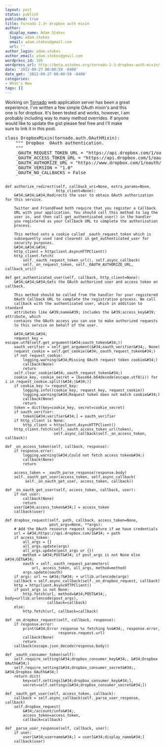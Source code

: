```yaml
---
layout: post
status: publish
published: true
title: Tornado 2.3+ dropbox auth mixin
author:
  display_name: Adam Stokes
  login: adam.stokes
  email: adam.stokes@gmail.com
  url: ''
author_login: adam.stokes
author_email: adam.stokes@gmail.com
wordpress_id: 105
wordpress_url: http://beta.astokes.org/tornado-2-3-dropbox-auth-mixin/
date: '2012-09-27 00:00:59 -0400'
date_gmt: '2012-09-27 00:00:59 -0400'
categories:
- What's New
tags: []
---
```

<p>Working on <a href=&#34;http://tornadoweb.org&#34;>Tornado</a> web application server has been a great<br />
experience. I&#39;ve written a few simple OAuth mixin&#39;s and this<br />
one is for dropbox. It&#39;s been tested and works, however, I am<br />
probably including way to many method overrides. If anyone<br />
would like to update the gist please feel free and I&#39;ll make<br />
sure to link it in this post.</p>
<pre class=&#34;prettyprint&#34;>
class DropboxMixin(tornado.auth.OAuthMixin):
    &#34;&#34;&#34; Dropbox  OAuth authentication.
    &#34;&#34;&#34;
    _OAUTH_REQUEST_TOKEN_URL = &#34;https://api.dropbox.com/1/oauth/request_token&#34;
    _OAUTH_ACCESS_TOKEN_URL = &#34;https://api.dropbox.com/1/oauth/access_token&#34;
    _OAUTH_AUTHORIZE_URL = &#34;https://www.dropbox.com/1/oauth/authorize&#34;
    _OAUTH_VERSION = &#34;1.0&#34;
    _OAUTH_NO_CALLBACKS = False

    def authorize_redirect(self, callback_uri=None, extra_params=None,
                           http_client=None):
        &#34;&#34;&#34;Redirects the user to obtain OAuth authorization for this service.

        Twitter and FriendFeed both require that you register a Callback
        URL with your application. You should call this method to log the
        user in, and then call get_authenticated_user() in the handler
        you registered as your Callback URL to complete the authorization
        process.

        This method sets a cookie called _oauth_request_token which is
        subsequently used (and cleared) in get_authenticated_user for
        security purposes.
        &#34;&#34;&#34;
        http_client = httpclient.AsyncHTTPClient()
        http_client.fetch(
            self._oauth_request_token_url(), self.async_callback(
            self._on_request_token, self._OAUTH_AUTHORIZE_URL, callback_uri))

    def get_authenticated_user(self, callback, http_client=None):
        &#34;&#34;&#34;Gets the OAuth authorized user and access token on callback.

        This method should be called from the handler for your registered
        OAuth Callback URL to complete the registration process. We call
        callback with the authenticated user, which in addition to standard
        attributes like &#39;name&#39; includes the &#39;access_key&#39; attribute, which
        contains the OAuth access you can use to make authorized requests
        to this service on behalf of the user.

        &#34;&#34;&#34;
        request_key = escape.utf8(self.get_argument(&#34;oauth_token&#34;))
        oauth_verifier = self.get_argument(&#34;oauth_verifier&#34;, None)
        request_cookie = self.get_cookie(&#34;_oauth_request_token&#34;)
        if not request_cookie:
            logging.warning(&#34;Missing OAuth request token cookie&#34;)
            callback(None)
            return
        self.clear_cookie(&#34;_oauth_request_token&#34;)
        cookie_key, cookie_secret = [base64.b64decode(escape.utf8(i)) for i in request_cookie.split(&#34;|&#34;)]
        if cookie_key != request_key:
            logging.info((cookie_key, request_key, request_cookie))
            logging.warning(&#34;Request token does not match cookie&#34;)
            callback(None)
            return
        token = dict(key=cookie_key, secret=cookie_secret)
        if oauth_verifier:
            token[&#34;verifier&#34;] = oauth_verifier
        if http_client is None:
            http_client = httpclient.AsyncHTTPClient()
        http_client.fetch(self._oauth_access_token_url(token),
                          self.async_callback(self._on_access_token, callback))

    def _on_access_token(self, callback, response):
        if response.error:
            logging.warning(&#34;Could not fetch access token&#34;)
            callback(None)
            return

        access_token = _oauth_parse_response(response.body)
        self._oauth_get_user(access_token, self.async_callback(
             self._on_oauth_get_user, access_token, callback))

    def _on_oauth_get_user(self, access_token, callback, user):
        if not user:
            callback(None)
            return
        user[&#34;access_token&#34;] = access_token
        callback(user)

    def dropbox_request(self, path, callback, access_token=None,
                        post_args=None, **args):
        # Add the OAuth resource request signature if we have credentials
        url = &#34;https://api.dropbox.com/1&#34; + path
        if access_token:
            all_args = {}
            all_args.update(args)
            all_args.update(post_args or {})
            method = &#34;POST&#34; if post_args is not None else &#34;GET&#34;
            oauth = self._oauth_request_parameters(
                url, access_token, all_args, method=method)
            args.update(oauth)
        if args: url += &#34;?&#34; + urllib.urlencode(args)
        callback = self.async_callback(self._on_dropbox_request, callback)
        http = httpclient.AsyncHTTPClient()
        if post_args is not None:
            http.fetch(url, method=&#34;POST&#34;, body=urllib.urlencode(post_args),
                       callback=callback)
        else:
            http.fetch(url, callback=callback)

    def _on_dropbox_request(self, callback, response):
        if response.error:
            print(&#34;Error response %s fetching %s&#34;, response.error,
                            response.request.url)
            callback(None)
            return
        callback(escape.json_decode(response.body))

    def _oauth_consumer_token(self):
        self.require_setting(&#34;dropbox_consumer_key&#34;, &#34;Dropbox OAuth&#34;)
        self.require_setting(&#34;dropbox_consumer_secret&#34;, &#34;Dropbox OAuth&#34;)
        return dict(
            key=self.settings[&#34;dropbox_consumer_key&#34;],
            secret=self.settings[&#34;dropbox_consumer_secret&#34;])

    def _oauth_get_user(self, access_token, callback):
        callback = self.async_callback(self._parse_user_response, callback)
        self.dropbox_request(
            &#34;/account/info&#34;,
            access_token=access_token,
            callback=callback)

    def _parse_user_response(self, callback, user):
        if user:
            user[&#34;username&#34;] = user[&#34;display_name&#34;]
        callback(user)
</pre>
